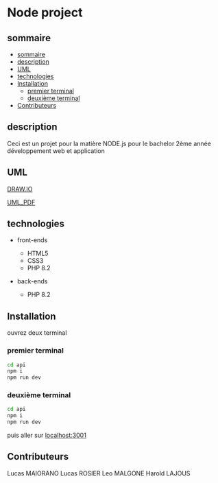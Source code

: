 # Node project <!-- omit in toc -->

## sommaire

- [sommaire](#sommaire)
- [description](#description)
- [UML](#uml)
- [technologies](#technologies)
- [Installation](#installation)
  - [premier terminal](#premier-terminal)
  - [deuxième terminal](#deuxième-terminal)
- [Contributeurs](#contributeurs)

## description

Ceci est un projet pour la matière NODE.js pour le bachelor 2ème année développement web et application

## UML

[DRAW.IO](https://drive.google.com/file/d/12pwDTYfWot1YIIFc_sl_au7XTLLNB9ez/view?usp=sharing)

[UML_PDF](UMLNODE.drawio.pdf)

## technologies

- front-ends

  - HTML5
  - CSS3
  - PHP 8.2

- back-ends
  - PHP 8.2

## Installation

ouvrez deux terminal

### premier terminal

```bash
cd api
npm i
npm run dev
```

### deuxième terminal

```bash
cd api
npm i
npm run dev
```

puis aller sur [localhost:3001](http://localhost:3001/)

## Contributeurs

Lucas MAIORANO
Lucas ROSIER
Leo MALGONE
Harold LAJOUS
